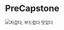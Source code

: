 # PreCapstone

![차갑다, 부드럽다   맛있다](https://github.com/user-attachments/assets/2c49bc35-e87d-455d-b46e-c000ebfdf6bc)
